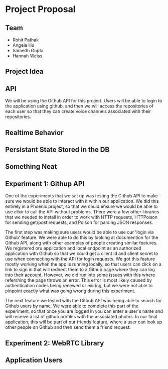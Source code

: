 # Project Proposal

## Team
- Rohit Pathak
- Angela Hu
- Samedh Gupta
- Hannah Weiss

## Project Idea

## API
We will be using the Github API for this project. Users will be able to login to the application using github, and then we will access the repositories of each user so that they can create voice channels associated with their repositories.

## Realtime Behavior

## Persistant State Stored in the DB

## Something Neat

## Experiment 1: Githup API
One of the experiments that we set up was testing the Github API to make sure we would be able to interact with it within our application. We did this entirely in a Phoenix project, so that we could ensure we would be able to use elixir to call the API without problems. There were a few other libraries that we needed to install in order to work with HTTP requests, HTTPoison for sending get/post requests, and Poison for parsing JSON responses. 

The first step was making sure users would be able to use our 'login via Github' feature. We were able to do this by looking at documention for the Github API, along with other examples of people creating similar features. We registered oru application and local endpoint as an authorized application with Github so that we could get a client id and client secret to use when connecting with the API for login requests. We got this feature mostly working when the app is running locally, so that users can click on a link to sign in that will redirect them to a Github page where they can log into their account. However, we did run into some issues with this where refershing the page throws an error. This error is most likely caused by authentication codes being renewed or exiring, but we were not able to pinpoint exactly what was going wrong during this experiment.

The next feature we tested with the Github API was being able to search for Github users by name. We were able to complete this part of the experiment, so that once you are logged in you can enter a user's name and will receive a list of github profiles with the associated photos. In our final application, this will be part of our friends feature, where a user can look up other people on Github and then send them a friend request. 

## Experiment 2: WebRTC Library

## Application Users
